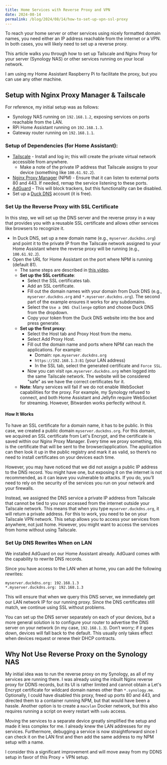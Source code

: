 ```yaml
---
title: Home Services with Reverse Proxy and VPN
date: 2024-08-14
permalink: /blog/2024/08/14/how-to-set-up-vpn-ssl-proxy
---
```


To reach your home server or other services using nicely formatted domain names, you need either an IP address reachable from the internet or a VPN. In both cases, you will likely need to set up a reverse proxy.

This article walks you through how to set up Tailscale and Nginx Proxy for your server (Synology NAS) or other services running on your local network.

I am using my Home Assistant Raspberry Pi to facilitate the proxy, but you can use any other machine.

## Setup with Nginx Proxy Manager & Tailscale

For reference, my initial setup was as follows:
- Synology NAS running on `192.168.1.2`, exposing services on ports reachable from the LAN.
- RPi Home Assistant running on `192.168.1.3`.
- Gateway router running on `192.168.1.1`.

### Setup of Dependencies (for Home Assistant):

- [Tailscale](https://tailscale.com/) - Install and log in; this will create the private virtual network accessible from anywhere.
	- Make a note of the private IP address that Tailscale assigns to your device (something like `100.61.92.2`).
- [Nginx Proxy Manager](https://nginxproxymanager.com/guide/) (NPM) - Ensure that it can listen to external ports 80 and 443. If needed, remap the service listening to these ports.
- [AdGuard](https://adguard.com/en/welcome.html) - This will block trackers, but this functionality can be disabled.
- Set up a [Duck DNS](https://www.duckdns.org/) account (it is free).

### Set Up the Reverse Proxy with SSL Certificate

In this step, we will set up the DNS server and the reverse proxy in a way that provides you with a reusable SSL certificate and allows other services like browsers to recognize it.

- In Duck DNS, set up a new domain name (e.g., `myserver.duckdns.org`) and point it to the private IP from the Tailscale network assigned to your Home Assistant where the reverse proxy will be running (e.g., `100.61.92.2`).
- Open the URL for Home Assistant on the port where NPM is running (default 81).
	- The same steps are described in [this video](https://youtu.be/qlcVx-k-02E?si=kwWv2SDGJMMwki8I&t=413).
	- **Set up the SSL certificate**:
		- Select the SSL certificates tab.
		- Add an SSL certificate.
		- Fill out the domain names with your domain from Duck DNS (e.g., `myserver.duckdns.org` and `*.myserver.duckdns.org`). The second part of the example ensures it works for any subdomains.
		- Select the `Use a DNS Challenge` option and choose Duck DNS from the dropdown.
		- Copy your token from the Duck DNS website into the box and press generate.
	- **Set up the first proxy**:
		- Select the Host tab and Proxy Host from the menu.
		- Select Add Proxy Host.
		- Fill out the domain name and ports where NPM can reach the applications. For example:
			- Domain: `npm.myserver.duckdns.org`
			- `https://192.168.1.3:81` (your LAN address)
			- In the SSL tab, select the generated certificate and `Force SSL`.
		- Now you can visit `npm.myserver.duckdns.org` when logged into the same Tailscale network. The website will be considered "safe" as we have the correct certificates for it.
	- **Note**: Many services will fail if we do not enable WebSocket capabilities for the proxy. For example, my Synology refused to connect, and both Home Assistant and Jellyfin require WebSocket for streaming. However, Bitwarden works perfectly without it.

#### How It Works

To have an SSL certificate for a domain name, it has to be public. In this case, we created a public domain `myserver.duckdns.org`. For this domain, we acquired an SSL certificate from Let's Encrypt, and the certificate is saved within our Nginx Proxy Manager. Every time we proxy something, this is the certificate that will be sent to the browser/application. The application can then look it up in the public registry and mark it as valid, so there’s no need to install certificates on your devices each time.

However, you may have noticed that we did not assign a public IP address to the DNS record. You might have one, but exposing it on the internet is not recommended, as it can leave you vulnerable to attacks. If you do, you’ll need to rely on the security of the services you run on your network and your firewalls.

Instead, we assigned the DNS service a private IP address from Tailscale that cannot be tied to you nor accessed from the internet outside your Tailscale network. This means that when you type `myserver.duckdns.org`, it will return a private address. For this to work, you need to be on your Tailscale VPN network. This setup allows you to access your services from anywhere, not just home. However, you might want to access the services from home without using Tailscale.

### Set Up DNS Rewrites When on LAN

We installed AdGuard on our Home Assistant already. AdGuard comes with the capability to rewrite DNS records.

Since you have access to the LAN when at home, you can add the following rewrites:
```
myserver.duckdns.org: 192.168.1.3
*.myserver.duckdns.org: 192.168.1.3
```

This will ensure that when we query this DNS server, we immediately get our LAN network IP for our running proxy. Since the DNS certificates still match, we continue using SSL without problems.

You can set up the DNS server separately on each of your devices, but a more general solution is to configure your router to advertise the DNS server on your network (in my case, `192.168.1.3`). Don’t worry; if it goes down, devices will fall back to the default. This usually only takes effect when devices request or renew their DHCP contracts.

## Why Not Use Reverse Proxy on the Synology NAS

My initial idea was to run the reverse proxy on my Synology, as all of my services are running there. I was already using the inbuilt Nginx reverse proxy for DDNS records, but its UI is rather limited and cannot obtain a Let's Encrypt certificate for wildcard domain names other than `*.synology.me`. Optionally, I could have disabled this proxy, freed up ports 80 and 443, and directed them to a container running NPM, but that would have been a hassle. Another option is to create a `macvlan` Docker network, but this also requires running a script on every restart with `sudo` access.

Moving the services to a separate device greatly simplified the setup and made it less complex for me. I already knew the LAN addresses for my services. Furthermore, debugging a service is now straightforward since I can check it on the LAN first and then add the same address to my NPM setup with a name.

I consider this a significant improvement and will move away from my DDNS setup in favor of this Proxy + VPN setup. 

